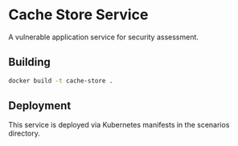 # Cache Store Service

A vulnerable application service for security assessment.

## Building

```bash
docker build -t cache-store .
```

## Deployment

This service is deployed via Kubernetes manifests in the scenarios directory.
